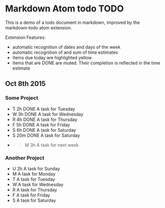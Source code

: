 # Markdown Atom todo TODO

This is a demo of a todo document in markdown, improved by the markdown-todo atom extension.

Extension Features:
- automatic recognition of dates and days of the week
- automatic recognition of and sum of time estimates
- Items due today are highlighted yellow
- Items that are DONE are muted. Their completion is reflected in the time estimate


## Oct 8th 2015

### Some Project

- T   2h  DONE  A task for Tuesday
- W   3h  DONE  A task for Wednesday
- R   4h  DONE  A task for Thursday
- F   5h  DONE  A task for Friday
- S   6h  DONE  A task for Saturday
- S   20m  DONE  A task for Saturday
- >M  3h  A task for next week

### Another Project

- U   2h A task for Sunday
- M   A task for Monday
- T   A task for Tuesday
- W   A task for Wednesday
- R   A task for Thursday
- F   A task for Friday
- S   A task for Saturday
